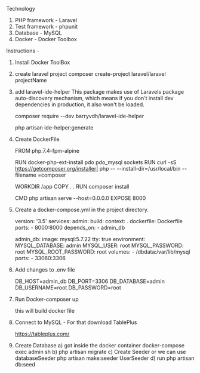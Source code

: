 Technology

1) PHP framework - Laravel
2) Test framework - phpunit
3) Database - MySQL
4) Docker - Docker Toolbox 

Instructions -

1) Install Docker ToolBox

2) create laravel project
    composer create-project laravel/laravel projectName

3) add laravel-ide-helper
    This package makes use of Laravels package auto-discovery mechanism, which means if you don't install dev dependencies in production, it also won't be loaded.

    composer require --dev barryvdh/laravel-ide-helper

    php artisan ide-helper:generate

4) Create DockerFile

    FROM php:7.4-fpm-alpine

    RUN docker-php-ext-install pdo pdo_mysql sockets
    RUN curl -sS https://getcomposer.org/installer| php -- \--install-dir=/usr/local/bin --filename     =composer

    WORKDIR /app
    COPY . .
    RUN composer install

    CMD php artisan serve --host=0.0.0.0
    EXPOSE 8000

    

5) Create a docker-compose.yml in the project directory.

    version: '3.5'
    services: 
      admin:
        build: 
          context: .
          dockerfile: Dockerfile
        ports: 
          - 8000:8000
        depends_on: 
          - admin_db

      admin_db:
        image: mysql:5.7.22
        tty: true
        environment: 
          MYSQL_DATABASE: admin
          MYSQL_USER: root
          MYSQL_PASSWORD: root
          MYSQL_ROOT_PASSWORD: root
        volumes: 
          - /dbdata:/var/lib/mysql
        ports: 
          - 33060:3306


6) Add changes to .env file

    DB_HOST=admin_db
    DB_PORT=3306
    DB_DATABASE=admin
    DB_USERNAME=root
    DB_PASSWORD=root

7) Run 
    Docker-composer up

   this will build docker file

8) Connect to MySQL - For that download TablePlus

    https://tableplus.com/

9) Create Database
     a) got inside the docker container
            docker-compose exec admin sh 
     b) php artisan migrate
     c) Create Seeder or we can use databaseSeeder
            php artisan make:seeder UserSeeder
     d) run
            php artisan db:seed